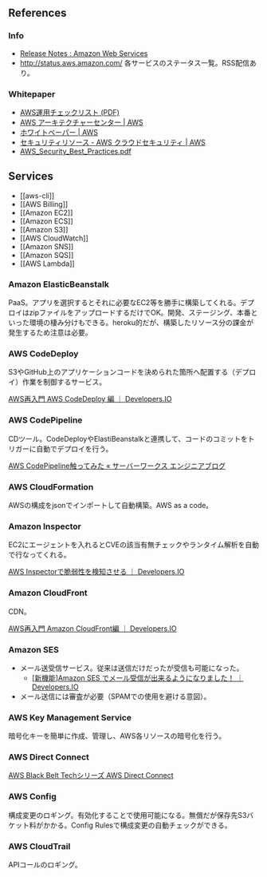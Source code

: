 References
----

### Info

* [Release Notes : Amazon Web Services](http://aws.amazon.com/releasenotes)
* http://status.aws.amazon.com/ 各サービスのステータス一覧。RSS配信あり。

### Whitepaper

* [AWS運用チェックリスト (PDF)](https://d0.awsstatic.com/whitepapers/aws-operational-checklists.pdf)
* [AWS アーキテクチャーセンター | AWS](http://aws.amazon.com/jp/architecture/)
* [ホワイトペーパー | AWS](https://aws.amazon.com/jp/whitepapers/)
* [セキュリティリソース - AWS クラウドセキュリティ | AWS](http://aws.amazon.com/jp/security/security-resources/)
* [AWS_Security_Best_Practices.pdf](http://media.amazonwebservices.com/jp/wp/AWS_Security_Best_Practices.pdf)

Services
----

* [[aws-cli]]
* [[AWS Billing]]
* [[Amazon EC2]]
* [[Amazon ECS]]
* [[Amazon S3]]
* [[AWS CloudWatch]]
* [[Amazon SNS]]
* [[Amazon SQS]]
* [[AWS Lambda]]

### Amazon ElasticBeanstalk

PaaS。アプリを選択するとそれに必要なEC2等を勝手に構築してくれる。デプロイはzipファイルをアップロードするだけでOK。開発、ステージング、本番といった環境の棲み分けもできる。heroku的だが、構築したリソース分の課金が発生するため注意は必要。

### AWS CodeDeploy

S3やGitHub上のアプリケーションコードを決められた箇所へ配置する（デプロイ）作業を制御するサービス。

[AWS再入門 AWS CodeDeploy 編 ｜ Developers.IO](http://dev.classmethod.jp/cloud/aws/cm-advent-calendar-2015-aws-re-entering-codedeploy/)

### AWS CodePipeline

CDツール。CodeDeployやElastiBeanstalkと連携して、コードのコミットをトリガーに自動でデプロイを行う。

[AWS CodePipeline触ってみた « サーバーワークス エンジニアブログ](http://blog.serverworks.co.jp/tech/2015/07/15/aws-codepipeline/)

### AWS CloudFormation

AWSの構成をjsonでインポートして自動構築。AWS as a code。

### Amazon Inspector

EC2にエージェントを入れるとCVEの該当有無チェックやランタイム解析を自動で行なってくれる。

[AWS Inspectorで脆弱性を検知させる ｜ Developers.IO](http://dev.classmethod.jp/cloud/aws/inspector-finding-security-issue/)

### Amazon CloudFront

CDN。

[AWS再入門 Amazon CloudFront編 ｜ Developers.IO](http://dev.classmethod.jp/cloud/cm-advent-calendar-2015-aws-re-entering-cloudfront/)

### Amazon SES

* メール送受信サービス。従来は送信だけだったが受信も可能になった。
  * [[新機能]Amazon SES でメール受信が出来るようになりました！ ｜ Developers.IO](http://dev.classmethod.jp/cloud/receiving-email-with-amazon-ses/)
* メール送信には審査が必要（SPAMでの使用を避ける意図）。

### AWS Key Management Service

暗号化キーを簡単に作成、管理し、AWS各リソースの暗号化を行う。

### AWS Direct Connect

[AWS Black Belt Techシリーズ AWS Direct Connect](http://www.slideshare.net/AmazonWebServicesJapan/aws-black-belt-tech-aws-direct-connect)

### AWS Config

構成変更のロギング。有効化することで使用可能になる。無償だが保存先S3バケット料がかかる。Config Rulesで構成変更の自動チェックができる。

### AWS CloudTrail

APIコールのロギング。
